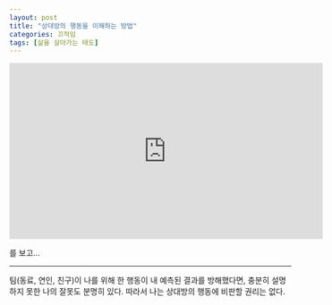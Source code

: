 ```yaml
---
layout: post
title: "상대방의 행동을 이해하는 방법"
categories: 끄적임
tags: [삶을 살아가는 태도]
---
```


<iframe width="560" height="315" src="https://www.youtube.com/embed/By_hgZyUqo0?start=1552" title="YouTube video player" frameborder="0" allow="accelerometer; autoplay; clipboard-write; encrypted-media; gyroscope; picture-in-picture" allowfullscreen></iframe>

를 보고...

---



팀(동료, 연인, 친구)이 나를 위해 한 행동이 내 예측된 결과를 방해했다면, 충분히 설명하지 못한 나의 잘못도 분명히 있다. 따라서 나는 상대방의 행동에 비판할 권리는 없다.

